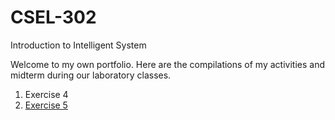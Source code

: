 # CSEL-302
Introduction to Intelligent System

Welcome to my own portfolio. Here are the compilations of my activities and midterm during our laboratory classes.

1. Exercise 4
2. <a href  = "2A_MONTESA_EXER5.ipynb/README.md">Exercise 5</a>
